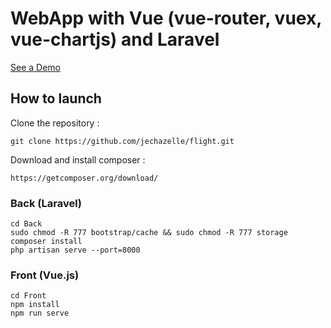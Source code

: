 # WebApp with Vue (vue-router, vuex, vue-chartjs) and Laravel

[See a Demo](https://www.flightapp.jeremiechazelle.dev/search)

## How to launch

Clone the repository :

    git clone https://github.com/jechazelle/flight.git

Download and install composer :

    https://getcomposer.org/download/

### Back (Laravel)

    cd Back
    sudo chmod -R 777 bootstrap/cache && sudo chmod -R 777 storage
    composer install
    php artisan serve --port=8000

### Front (Vue.js)

    cd Front
    npm install
    npm run serve
    
